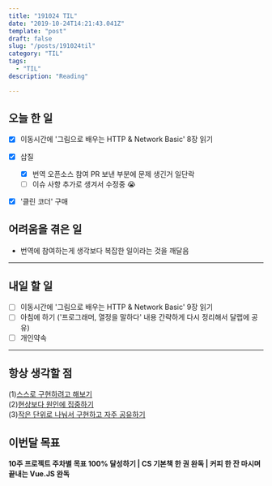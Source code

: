 ```yaml
---
title: "191024 TIL"
date: "2019-10-24T14:21:43.041Z"
template: "post"
draft: false
slug: "/posts/191024til"
category: "TIL"
tags:
  - "TIL"
description: "Reading"

---
```


## 오늘 한 일

- [x] 이동시간에 '그림으로 배우는 HTTP & Network Basic'  8장 읽기

- [x] 삽질
  - [x] 번역 오픈소스 참여 PR 보낸 부분에 문제 생긴거 일단락
  - [ ] 이슈 사항 추가로 생겨서 수정중 😭
- [x] '클린 코더' 구매

## 어려움을 겪은 일

- 번역에 참여하는게 생각보다 복잡한 일이라는 것을 깨달음

---

## 내일 할 일

- [ ] 이동시간에 '그림으로 배우는 HTTP & Network Basic' 9장 읽기
- [ ] 아침에 하기 ('프로그래머, 열정을 말하다' 내용 간략하게 다시 정리해서 달랩에 공유)
- [ ] 개인약속

------



## 항상 생각할 점

(1)<u>스스로 구현하려고 해보기</u> <br>(2)<u>현상보다 원인에 집중하기</u> <br>(3)<u>작은 단위로 나눠서 구현하고 자주 공유하기</u>



## 이번달 목표

**10주 프로젝트 주차별 목표 100% 달성하기 | CS 기본책 한 권 완독 | 커피 한 잔 마시며 끝내는 Vue.JS 완독**

